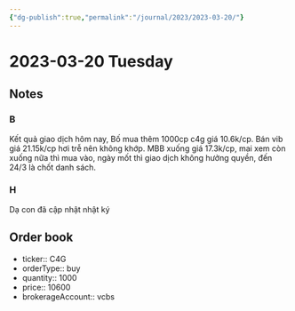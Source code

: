 ```yaml
---
{"dg-publish":true,"permalink":"/journal/2023/2023-03-20/"}
---
```


# 2023-03-20 Tuesday

## Notes

### B

Kết quả giao dịch hôm nay, Bố mua thêm 1000cp c4g giá 10.6k/cp.
Bán vib giá 21.15k/cp hơi trễ nên không khớp.
MBB xuống giá 17.3k/cp, mai xem còn xuống nữa thì mua vào, ngày mốt thì giao dịch không hưởng quyền, đến 24/3 là chốt danh sách.

### H

Dạ con đã cập nhật nhật ký


## Order book

- ticker:: C4G
- orderType:: buy
- quantity:: 1000
- price:: 10600
- brokerageAccount:: vcbs
